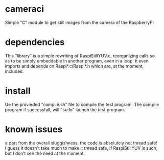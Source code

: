 # cameraci
Simple "C" module to get still images from the camera of the RaspberryPi

# dependencies
This "library" is a simple rewriting of RaspiStillYUV.c, reorganizing calls so as to be simply embeddable in another program, even in a loop.
It even imports and depends on Raspi*.c/Raspi*.h which are, at the moment, included.

# install
Ue the provieded "compile.sh" file to compile the test program. The compile program if successfull, will "sudo" launch the test program.

# known issues
a part from the overall sluggishness, the code is absolutely not thread safe! I guess it doesn't take much to make it thread safe, if RaspiStillYUV is such, but I don't see the need at the moment.
